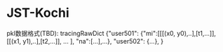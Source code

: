 # JST-Kochi
  pkl数据格式(TBD):
  tracingRawDict
  {"user501": {"mi":[[[(x0, y0),..],[t1,...]],
                     [[(x1, y1),..],[t2,...]],
                     ...
                   ],
              "na":[...],...}, 
   "user502": {...},
  }
